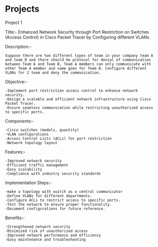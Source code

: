 # Projects

Project 1

Title:- Enhanced Network Security through Port Restriction on Switches (Access Control) in Cisco Packet Tracer by Configuring different VLANs

Description:-

	Suppose there are two different types of team in your company team A and team B and there should be protocol for denial of communication between Team A and Team B, Team A members can only communicate with other Team A member and same goes for Team B. Configure different VLANs for 2 team and deny the communication.

Objective:-

	-Implement port restriction access control to enhance network security.
	-Design a scalable and efficient network infrastructure using Cisco Packet Tracer.
	-Ensure seamless communication while restricting unauthorized access to specific ports.

Components:-

	-Cisco switches (models, quantity)
	-VLAN configurations
	-Access Control Lists (ACLs) for port restriction
	-Network topology layout

Features:-

	-Improved network security
	-Efficient traffic management
	-Easy scalability
	-Compliance with industry security standards

Implementation Steps:-

	-make a topology with switch as a central communicator
	-Define VLANs for different departments.
	-Configure ACLs to restrict access to specific ports.
	-Test the network to ensure proper functionality.
	-Document configurations for future reference.

Benefits:-
	
	-Strengthened network security
	-Minimized risk of unauthorized access
	-Improved network performance and efficiency
	-Easy maintenance and troubleshooting

